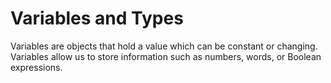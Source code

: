 # Variables and Types

Variables are objects that hold a value which can be constant or changing. Variables allow us to store information such as numbers, words, or Boolean expressions. 

